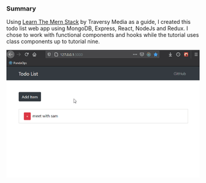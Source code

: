 ### Summary

Using [Learn The Mern Stack](https://www.youtube.com/watch?v=PBTYxXADG_k&list=PLillGF-RfqbbiTGgA77tGO426V3hRF9iE) by Traversy Media as a guide, I created this todo list web app using MongoDB, Express, React, NodeJs and Redux. I chose to work with functional components and hooks while the tutorial uses class components up to tutorial nine.

![Preview](resources/preview.gif)
